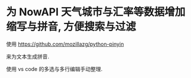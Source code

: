 # 为 NowAPI 天气城市与汇率等数据增加缩写与拼音, 方便搜索与过滤

使用 https://github.com/mozillazg/python-pinyin

来为文本生成拼音.

使用 vs code 的多选与多行编辑手动整理.
